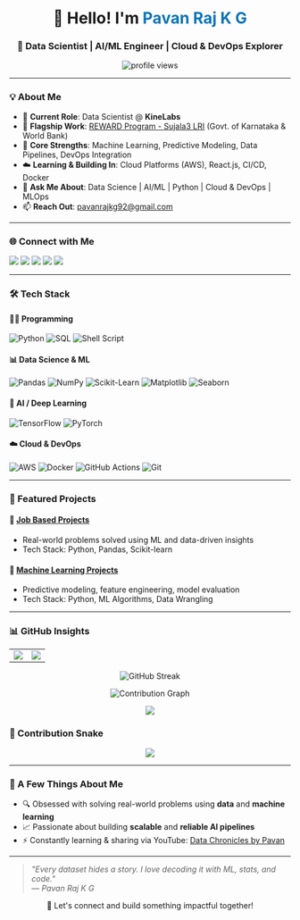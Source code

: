 <h1 align="center">👋 Hello! I'm <span style="color:#0e75b6">Pavan Raj K G</span></h1>
<h3 align="center">🚀 Data Scientist | AI/ML Engineer | Cloud & DevOps Explorer</h3>

<p align="center">
  <img src="https://komarev.com/ghpvc/?username=pavanrajkg04&label=Profile%20Views&color=0e75b6&style=flat" alt="profile views" />
</p>

---

### 💡 About Me
- 💼 **Current Role**: Data Scientist @ **KineLabs**
- 🌟 **Flagship Work**: [REWARD Program - Sujala3 LRI](https://www.sujala3lri.karnataka.gov.in/) (Govt. of Karnataka & World Bank)
- 🧠 **Core Strengths**: Machine Learning, Predictive Modeling, Data Pipelines, DevOps Integration
- ☁️ **Learning & Building In**: Cloud Platforms (AWS), React.js, CI/CD, Docker
- 💬 **Ask Me About**: Data Science | AI/ML | Python | Cloud & DevOps | MLOps
- 📫 **Reach Out**: pavanrajkg92@gmail.com

---

### 🌐 Connect with Me
<p align="left">
  <a href="https://linkedin.com/in/pavanrajkg/" target="_blank"><img src="https://img.shields.io/badge/-LinkedIn-blue?style=for-the-badge&logo=linkedin&logoColor=white" /></a>
  <a href="https://www.youtube.com/@datachroniclesbypavan" target="_blank"><img src="https://img.shields.io/badge/-YouTube-red?style=for-the-badge&logo=youtube&logoColor=white" /></a>
  <a href="https://www.hackerrank.com/pavanrajkg" target="_blank"><img src="https://img.shields.io/badge/-HackerRank-2EC866?style=for-the-badge&logo=hackerrank&logoColor=white" /></a>
  <a href="https://leetcode.com/u/pavanrajkg04/" target="_blank"><img src="https://img.shields.io/badge/-LeetCode-FFA116?style=for-the-badge&logo=leetcode&logoColor=black" /></a>
  <a href="https://www.hackerearth.com/@nesarastudio0492/" target="_blank"><img src="https://img.shields.io/badge/-HackerEarth-323754?style=for-the-badge&logo=hackerearth&logoColor=white" /></a>
</p>

---

### 🛠️ Tech Stack

#### 👨‍💻 Programming
![Python](https://img.shields.io/badge/Python-3776AB?style=for-the-badge&logo=python&logoColor=white)
![SQL](https://img.shields.io/badge/SQL-4479A1?style=for-the-badge&logo=sqlite&logoColor=white)
![Shell Script](https://img.shields.io/badge/Shell-Bash-4EAA25?style=for-the-badge&logo=gnu-bash&logoColor=white)

#### 📊 Data Science & ML
![Pandas](https://img.shields.io/badge/Pandas-150458?style=for-the-badge&logo=pandas&logoColor=white)
![NumPy](https://img.shields.io/badge/Numpy-013243?style=for-the-badge&logo=numpy&logoColor=white)
![Scikit-Learn](https://img.shields.io/badge/Scikit--Learn-F7931E?style=for-the-badge&logo=scikit-learn&logoColor=white)
![Matplotlib](https://img.shields.io/badge/Matplotlib-11557C?style=for-the-badge&logo=matplotlib&logoColor=white)
![Seaborn](https://img.shields.io/badge/Seaborn-3776AB?style=for-the-badge&logo=python&logoColor=white)

#### 🤖 AI / Deep Learning
![TensorFlow](https://img.shields.io/badge/TensorFlow-FF6F00?style=for-the-badge&logo=tensorflow&logoColor=white)
![PyTorch](https://img.shields.io/badge/PyTorch-EE4C2C?style=for-the-badge&logo=pytorch&logoColor=white)

#### ☁️ Cloud & DevOps
![AWS](https://img.shields.io/badge/AWS-232F3E?style=for-the-badge&logo=amazon-aws&logoColor=white)
![Docker](https://img.shields.io/badge/Docker-0db7ed?style=for-the-badge&logo=docker&logoColor=white)
![GitHub Actions](https://img.shields.io/badge/GitHub_Actions-2088FF?style=for-the-badge&logo=github-actions&logoColor=white)
![Git](https://img.shields.io/badge/Git-F05032?style=for-the-badge&logo=git&logoColor=white)

---

### 📂 Featured Projects

#### 🚀 [Job Based Projects](https://github.com/pavanrajkg04/Job_based_projects)
- Real-world problems solved using ML and data-driven insights  
- Tech Stack: Python, Pandas, Scikit-learn

#### 🤖 [Machine Learning Projects](https://github.com/pavanrajkg04/Machine_Learning_projects)
- Predictive modeling, feature engineering, model evaluation  
- Tech Stack: Python, ML Algorithms, Data Wrangling

---

### 📊 GitHub Insights

<table>
  <tr>
    <td>
      <img src="https://github-readme-stats.vercel.app/api?username=pavanrajkg04&show_icons=true&theme=radical&count_private=true" />
    </td>
    <td>
      <img src="https://github-readme-stats.vercel.app/api/top-langs/?username=pavanrajkg04&layout=compact&theme=radical" />
    </td>
  </tr>
</table>

<p align="center">
  <img src="https://streak-stats.demolab.com/?user=pavanrajkg04&theme=radical" alt="GitHub Streak" />
</p>

<p align="center">
  <img src="https://github-readme-activity-graph.vercel.app/graph?username=pavanrajkg04&theme=github-compact&hide_border=true" alt="Contribution Graph" />
</p>

<p align="center">
  <img src="https://github-profile-summary-cards.vercel.app/api/cards/profile-details?username=pavanrajkg04&theme=radical" />
</p>

### 🐍 Contribution Snake

<p align="center">
  <img src="https://github.com/pavanrajkg04/pavanrajkg04/blob/output/github-contribution-grid-snake.svg" />
</p>



---

### 🎯 A Few Things About Me
- 🔍 Obsessed with solving real-world problems using **data** and **machine learning**
- 📈 Passionate about building **scalable** and **reliable AI pipelines**
- ⚡ Constantly learning & sharing via YouTube: [Data Chronicles by Pavan](https://www.youtube.com/@datachroniclesbypavan)

---

> *"Every dataset hides a story. I love decoding it with ML, stats, and code."*  
> — *Pavan Raj K G*

<p align="center">🚀 Let's connect and build something impactful together!</p>
